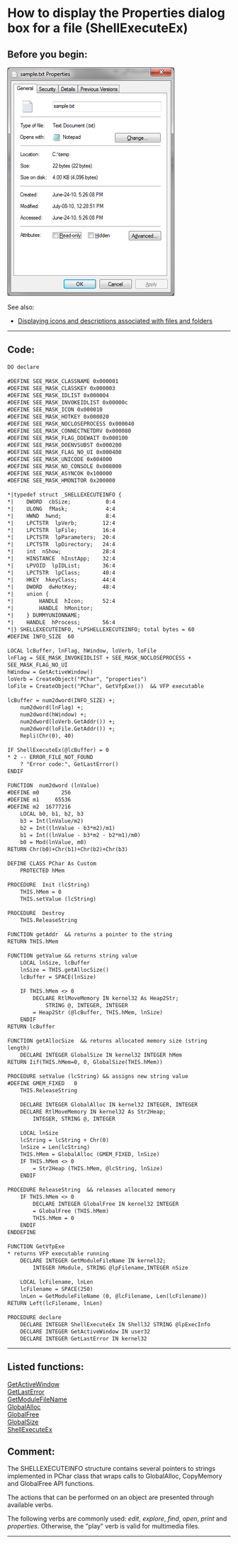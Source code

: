 
# How to display the Properties dialog box for a file (ShellExecuteEx)

## Before you begin:
![](../images/filepropdlg.png)  

See also:

* [Displaying icons and descriptions associated with files and folders](sample_530.md)  
  
***  


## Code:
```foxpro  
DO declare

#DEFINE SEE_MASK_CLASSNAME 0x000001
#DEFINE SEE_MASK_CLASSKEY 0x000003
#DEFINE SEE_MASK_IDLIST 0x000004
#DEFINE SEE_MASK_INVOKEIDLIST 0x00000c
#DEFINE SEE_MASK_ICON 0x000010
#DEFINE SEE_MASK_HOTKEY 0x000020
#DEFINE SEE_MASK_NOCLOSEPROCESS 0x000040
#DEFINE SEE_MASK_CONNECTNETDRV 0x000080
#DEFINE SEE_MASK_FLAG_DDEWAIT 0x000100
#DEFINE SEE_MASK_DOENVSUBST 0x000200
#DEFINE SEE_MASK_FLAG_NO_UI 0x000400
#DEFINE SEE_MASK_UNICODE 0x004000
#DEFINE SEE_MASK_NO_CONSOLE 0x008000
#DEFINE SEE_MASK_ASYNCOK 0x100000
#DEFINE SEE_MASK_HMONITOR 0x200000

*|typedef struct _SHELLEXECUTEINFO {
*|    DWORD  cbSize;           0:4
*|    ULONG  fMask;            4:4
*|    HWND  hwnd;              8:4
*|    LPCTSTR  lpVerb;        12:4
*|    LPCTSTR  lpFile;        16:4
*|    LPCTSTR  lpParameters;  20:4
*|    LPCTSTR  lpDirectory;   24:4
*|    int  nShow;             28:4
*|    HINSTANCE  hInstApp;    32:4
*|    LPVOID  lpIDList;       36:4
*|    LPCTSTR  lpClass;       40:4
*|    HKEY  hkeyClass;        44:4
*|    DWORD  dwHotKey;        48:4
*|    union {
*|        HANDLE  hIcon;      52:4
*|        HANDLE  hMonitor;
*|    } DUMMYUNIONNAME;
*|    HANDLE  hProcess;       56:4
*|} SHELLEXECUTEINFO, *LPSHELLEXECUTEINFO; total bytes = 60
#DEFINE INFO_SIZE  60

LOCAL lcBuffer, lnFlag, hWindow, loVerb, loFile
lnFlag = SEE_MASK_INVOKEIDLIST + SEE_MASK_NOCLOSEPROCESS + SEE_MASK_FLAG_NO_UI
hWindow = GetActiveWindow()
loVerb = CreateObject("PChar", "properties")
loFile = CreateObject("PChar", GetVfpExe())  && VFP executable

lcBuffer = num2dword(INFO_SIZE) +;
	num2dword(lnFlag) +;
	num2dword(hWindow) +;
	num2dword(loVerb.GetAddr()) +;
	num2dword(loFile.GetAddr()) +;
	Repli(Chr(0), 40)

IF ShellExecuteEx(@lcBuffer) = 0
* 2 -- ERROR_FILE_NOT_FOUND
	? "Error code:", GetLastError()
ENDIF

FUNCTION  num2dword (lnValue)
#DEFINE m0       256
#DEFINE m1     65536
#DEFINE m2  16777216
	LOCAL b0, b1, b2, b3
	b3 = Int(lnValue/m2)
	b2 = Int((lnValue - b3*m2)/m1)
	b1 = Int((lnValue - b3*m2 - b2*m1)/m0)
	b0 = Mod(lnValue, m0)
RETURN Chr(b0)+Chr(b1)+Chr(b2)+Chr(b3)

DEFINE CLASS PChar As Custom
	PROTECTED hMem

PROCEDURE  Init (lcString)
	THIS.hMem = 0
	THIS.setValue (lcString)

PROCEDURE  Destroy
	THIS.ReleaseString

FUNCTION getAddr  && returns a pointer to the string
RETURN THIS.hMem

FUNCTION getValue && returns string value
	LOCAL lnSize, lcBuffer
	lnSize = THIS.getAllocSize()
	lcBuffer = SPACE(lnSize)

	IF THIS.hMem <> 0
		DECLARE RtlMoveMemory IN kernel32 As Heap2Str;
			STRING @, INTEGER, INTEGER
		= Heap2Str (@lcBuffer, THIS.hMem, lnSize)
	ENDIF
RETURN lcBuffer

FUNCTION getAllocSize  && returns allocated memory size (string length)
	DECLARE INTEGER GlobalSize IN kernel32 INTEGER hMem
RETURN Iif(THIS.hMem=0, 0, GlobalSize(THIS.hMem))

PROCEDURE setValue (lcString) && assigns new string value
#DEFINE GMEM_FIXED   0
	THIS.ReleaseString

	DECLARE INTEGER GlobalAlloc IN kernel32 INTEGER, INTEGER
	DECLARE RtlMoveMemory IN kernel32 As Str2Heap;
		INTEGER, STRING @, INTEGER

	LOCAL lnSize
	lcString = lcString + Chr(0)
	lnSize = Len(lcString)
	THIS.hMem = GlobalAlloc (GMEM_FIXED, lnSize)
	IF THIS.hMem <> 0
		= Str2Heap (THIS.hMem, @lcString, lnSize)
	ENDIF

PROCEDURE ReleaseString  && releases allocated memory
	IF THIS.hMem <> 0
		DECLARE INTEGER GlobalFree IN kernel32 INTEGER
		= GlobalFree (THIS.hMem)
		THIS.hMem = 0
	ENDIF
ENDDEFINE

FUNCTION GetVfpExe
* returns VFP executable running
	DECLARE INTEGER GetModuleFileName IN kernel32;
		INTEGER hModule, STRING @lpFilename,INTEGER nSize

	LOCAL lcFilename, lnLen
	lcFilename = SPACE(250)
	lnLen = GetModuleFileName (0, @lcFilename, Len(lcFilename))
RETURN Left(lcFilename, lnLen)

PROCEDURE declare
	DECLARE INTEGER ShellExecuteEx IN Shell32 STRING @lpExecInfo
	DECLARE INTEGER GetActiveWindow IN user32
	DECLARE INTEGER GetLastError IN kernel32  
```  
***  


## Listed functions:
[GetActiveWindow](../libraries/user32/GetActiveWindow.md)  
[GetLastError](../libraries/kernel32/GetLastError.md)  
[GetModuleFileName](../libraries/kernel32/GetModuleFileName.md)  
[GlobalAlloc](../libraries/kernel32/GlobalAlloc.md)  
[GlobalFree](../libraries/kernel32/GlobalFree.md)  
[GlobalSize](../libraries/kernel32/GlobalSize.md)  
[ShellExecuteEx](../libraries/shell32/ShellExecuteEx.md)  

## Comment:
The SHELLEXECUTEINFO structure contains several pointers to strings implemented in PChar class that wraps calls to GlobalAlloc, CopyMemory and GlobalFree API functions.  
  
The actions that can be performed on an object are presented through available verbs.   
  
The following verbs are commonly used: *edit*, *explore*, *find*, *open*, *print* and *properties*. Otherwise, the "play" verb is valid for multimedia files.  
  
***  

